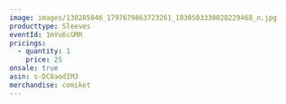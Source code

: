 ```yaml
---
image: images/130285046_1797679863723261_1830503330828229468_n.jpg
producttype: Sleeves
eventId: 1mYu6cGMR
pricings:
  - quantity: 1
    price: 25
onsale: true
asin: s-DC8aodIMJ
merchandise: comiket
---
```

